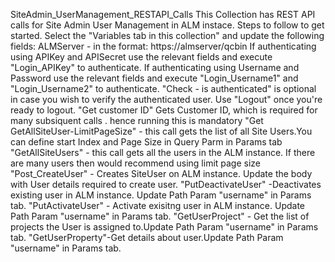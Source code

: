 SiteAdmin_UserManagement_RESTAPI_Calls
This Collection has REST API calls for Site Admin User Management in ALM instace.
Steps to follow to get started. Select the "Variables tab in this collection" and update the following fields:
ALMServer - in the format: https://almserver/qcbin
If authenticating using APIKey and APISecret use the relevant fields and execute "Login_APIKey" to authenticate.
If authenticating using Username and Password use the relevant fields and execute "Login_Username1" and "Login_Username2" to authenticate.
"Check - is authenticated" is optional in case you wish to verify the authenticated user.
Use "Logout" once you're ready to logout.
"Get customer ID" Gets Customer ID, which is required for many subsiquent calls . hence running this is mandatory
"Get GetAllSiteUser-LimitPageSize" - this call gets the list of all Site Users.You can define start Index and Page Size in Query Parm in Params tab
"GetAllSiteUsers" - this call gets all the users in the ALM instance. If there are many users then would recommend using limit page size
"Post_CreateUser" - Creates SiteUser on ALM instance. Update the body with User details required to create user.
"PutDeactivateUser" -Deactivates existing user in ALM instance. Update Path Param "username" in Params tab.
"PutActivateUser" - Activate exisitng user in ALM instance. Update Path Param "username" in Params tab.
"GetUserProject" - Get the list of projects the User is assigned to.Update Path Param "username" in Params tab.
"GetUserProperty"-Get details about user.Update Path Param "username" in Params tab.



